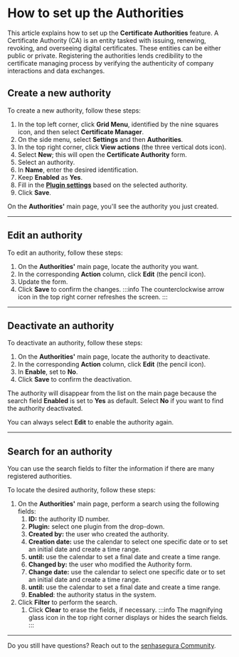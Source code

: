 # How to set up the Authorities

This article explains how to set up the **Certificate Authorities** feature. A Certificate Authority (CA) is an entity tasked with issuing, renewing, revoking, and overseeing digital certificates. These entities can be either public or private. Registering the authorities lends credibility to the certificate managing process by verifying the authenticity of company interactions and data exchanges.

## Create a new authority

To create a new authority, follow these steps:

1. In the top left corner, click **Grid Menu**, identified by the nine squares icon, and then select **Certificate Manager**.
2. On the side menu, select **Settings** and then **Authorities**.
3. In the top right corner, click **View actions** (the three vertical dots icon).
4. Select **New**; this will open the **Certificate Authority** form.
5. Select an authority.
6. In **Name**, enter the desired identification.
7. Keep **Enabled** as **Yes**.
8. Fill in the [**Plugin settings**](/v3-32/docs/certificate-manager-reference-supported-cas) based on the selected authority.
9. Click **Save**.

On the **Authorities'** main page, you'll see the authority you just created.
***
## Edit an authority
To edit an authority, follow these steps:

1. On the **Authorities'** main page, locate the authority you want.
2. In the corresponding **Action** column, click **Edit** (the pencil icon).
3. Update the form.
4. Click **Save** to confirm the changes.
 :::info
The counterclockwise arrow icon  in the top right corner refreshes the screen.
:::
***
## Deactivate an authority
To deactivate an authority, follow these steps:

1. On the **Authorities'** main page, locate the authority to deactivate.
2. In the corresponding **Action** column, click **Edit** (the pencil icon).
3. In **Enable**, set to **No**.
4. Click **Save** to confirm the deactivation.

The authority will disappear from the list on the main page because the search field **Enabled** is set to **Yes** as default. Select **No** if you want to find the authority deactivated. 

You can always select **Edit** to enable the authority again.
* * *
## Search for an authority
You can use the search fields to filter the information if there are many registered authorities.

To locate the desired authority, follow these steps:

1. On the **Authorities'** main page, perform a search using the following fields:
    1. **ID:** the authority ID number.
    2. **Plugin:** select one plugin from the drop-down.
    3. **Created by:** the user who created the authority.
    4. **Creation date:** use the calendar to select one specific date or to set an initial date and create a time range.
    5. **until:** use the calendar to set a final date and create a time range.
    6. **Changed by:** the user who modified the Authority form.
    7. **Change date:** use the calendar to select one specific date or to set an initial date and create a time range.
    8. **until:** use the calendar to set a final date and create a time range.
    9. **Enabled**: the authority status in the system.
2. Click **Filter** to perform the search.
    1. Click **Clear** to erase the fields, if necessary.
 :::info
The magnifying glass icon in the top right corner displays or hides the search fields.
:::
***
Do you still have questions? Reach out to the [senhasegura Community](https://community.senhasegura.io/).